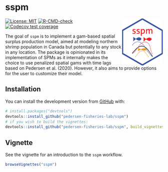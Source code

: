 
<!-- README.md is generated from README.Rmd. Please edit that file -->

# sspm

<img src='man/figures/logo.png' align="right" height="150" width="130"/>

<!-- badges: start -->

[![License:
MIT](https://img.shields.io/badge/License-MIT-yellow.svg)](https://opensource.org/licenses/MIT/)
[![R-CMD-check](https://github.com/pedersen-fisheries-lab/sspm/workflows/R-CMD-check/badge.svg)](https://github.com/pedersen-fisheries-lab/sspm/actions)
[![Codecov test
coverage](https://codecov.io/gh/pedersen-fisheries-lab/sspm/branch/main/graph/badge.svg)](https://codecov.io/gh/pedersen-fisheries-lab/sspm?branch=main)
<!-- [![Downloads](https://cranlogs.r-pkg.org/badges/sspm?color=brightgreen)](https://CRAN.R-project.org/package=sspm/)
[![Latest Release](https://img.shields.io/github/v/release/pedersen-fisheries-lab/sspm?label=Latest%20Release)](https://github.com/pedersen-fisheries-lab/sspm/releases/latest)
[![CRAN Version](https://img.shields.io/cran/v/sspm?label=CRAN%20Version)](https://CRAN.R-project.org/package=sspm)
[![GitHub Version](https://img.shields.io/github/r-package/v/pedersen-fisheries-lab/sspm?label=GitHub%20Version)](https://github.com/pedersen-fisheries-lab/sspm/blob/dev/DESCRIPTION) -->
<!-- badges: end -->

The goal of `sspm` is to implement a gam-based spatial surplus
production model, aimed at modeling northern shrimp population in Canada
but potentially to any stock in any location. The package is opinionated
in its implementation of SPMs as it internally makes the choice to use
penalized spatial gams with time lags based on Pedersen et al. (2020).
However, it also aims to provide options for the user to customize their
model.

## Installation

<!-- You can install the released version of sspm from [CRAN](https://CRAN.R-project.org) with: -->
<!-- ``` r -->
<!-- install.packages("sspm") -->
<!-- ``` -->

You can install the development version from
[GitHub](https://github.com/) with:

``` r
# install.packages("devtools")
devtools::install_github("pedersen-fisheries-lab/sspm")
# if you wish to build the vignettes:
devtools::install_github("pedersen-fisheries-lab/sspm", build_vignettes = TRUE)
```

## Vignette

See the vignette for an introduction to the `sspm` workflow.

``` r
browseVignettes("sspm")
```
